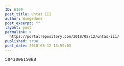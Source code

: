 ```yaml
---
ID: 6169
post_title: Untas III
author: Wingedone
post_excerpt: ""
layout: post
permalink: >
  https://portalrepository.com/2018/08/12/untas-iii/
published: true
post_date: 2018-08-12 13:59:03
---
```

<pre>5043006150BB</pre>